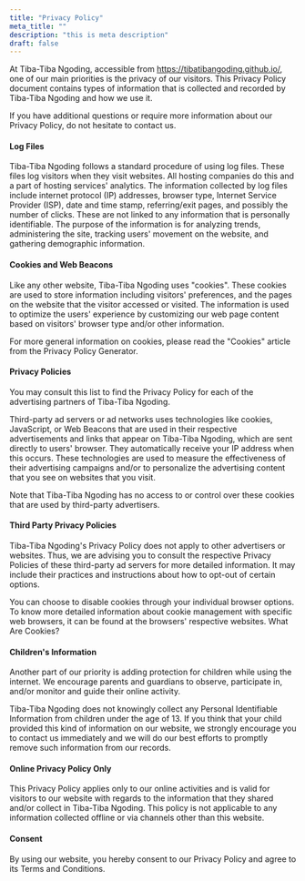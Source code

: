 ```yaml
---
title: "Privacy Policy"
meta_title: ""
description: "this is meta description"
draft: false
---
```


At Tiba-Tiba Ngoding, accessible from https://tibatibangoding.github.io/, one of our main priorities is the privacy of our visitors. This Privacy Policy document contains types of information that is collected and recorded by Tiba-Tiba Ngoding and how we use it.

If you have additional questions or require more information about our Privacy Policy, do not hesitate to contact us.

#### Log Files

Tiba-Tiba Ngoding follows a standard procedure of using log files. These files log visitors when they visit websites. All hosting companies do this and a part of hosting services' analytics. The information collected by log files include internet protocol (IP) addresses, browser type, Internet Service Provider (ISP), date and time stamp, referring/exit pages, and possibly the number of clicks. These are not linked to any information that is personally identifiable. The purpose of the information is for analyzing trends, administering the site, tracking users' movement on the website, and gathering demographic information.

#### Cookies and Web Beacons

Like any other website, Tiba-Tiba Ngoding uses "cookies". These cookies are used to store information including visitors' preferences, and the pages on the website that the visitor accessed or visited. The information is used to optimize the users' experience by customizing our web page content based on visitors' browser type and/or other information.

For more general information on cookies, please read the "Cookies" article from the Privacy Policy Generator.

#### Privacy Policies

You may consult this list to find the Privacy Policy for each of the advertising partners of Tiba-Tiba Ngoding.

Third-party ad servers or ad networks uses technologies like cookies, JavaScript, or Web Beacons that are used in their respective advertisements and links that appear on Tiba-Tiba Ngoding, which are sent directly to users' browser. They automatically receive your IP address when this occurs. These technologies are used to measure the effectiveness of their advertising campaigns and/or to personalize the advertising content that you see on websites that you visit.

Note that Tiba-Tiba Ngoding has no access to or control over these cookies that are used by third-party advertisers.

#### Third Party Privacy Policies

Tiba-Tiba Ngoding's Privacy Policy does not apply to other advertisers or websites. Thus, we are advising you to consult the respective Privacy Policies of these third-party ad servers for more detailed information. It may include their practices and instructions about how to opt-out of certain options.

You can choose to disable cookies through your individual browser options. To know more detailed information about cookie management with specific web browsers, it can be found at the browsers' respective websites. What Are Cookies?

#### Children's Information

Another part of our priority is adding protection for children while using the internet. We encourage parents and guardians to observe, participate in, and/or monitor and guide their online activity.

Tiba-Tiba Ngoding does not knowingly collect any Personal Identifiable Information from children under the age of 13. If you think that your child provided this kind of information on our website, we strongly encourage you to contact us immediately and we will do our best efforts to promptly remove such information from our records.

#### Online Privacy Policy Only

This Privacy Policy applies only to our online activities and is valid for visitors to our website with regards to the information that they shared and/or collect in Tiba-Tiba Ngoding. This policy is not applicable to any information collected offline or via channels other than this website.

#### Consent

By using our website, you hereby consent to our Privacy Policy and agree to its Terms and Conditions.
